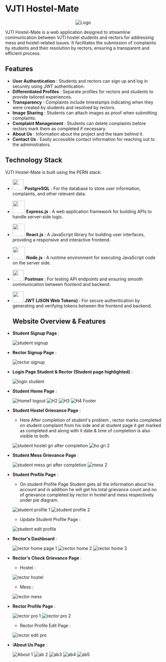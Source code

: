 # VJTI Hostel-Mate



<div align="center">
  <img src="https://github.com/adityamote2205/VJTI-Hostel-Mate/assets/108695859/707c6600-4c5a-4aa8-a2aa-b5f46d3863b9" alt="Logo">
</div>




VJTI Hostel-Mate is a web application designed to streamline communication between VJTI hostel students and rectors for addressing mess and hostel-related issues. It facilitates the submission of complaints by students and their resolution by rectors, ensuring a transparent and efficient process.

## Features

- **User Authentication** : Students and rectors can sign up and log in securely using JWT authentication.
- **Differentiated Profiles** : Separate profiles for rectors and students to provide tailored experiences.
- **Transparency** : Complaints include timestamps indicating when they were created by students and resolved by rectors.
- **Image Sharing** : Students can attach images as proof when submitting complaints.
- **Complaint Management** : Students can delete complaints before rectors mark them as completed if necessary.
- **About Us** : Information about the project and the team behind it.
- **Contact Us** : Easily accessible contact information for reaching out to the administrators.

## Technology Stack

VJTI Hostel-Mate is built using the PERN stack:
- <img src="https://upload.wikimedia.org/wikipedia/commons/thumb/2/29/Postgresql_elephant.svg/640px-Postgresql_elephant.svg.png" width="35">  **PostgreSQL** : For the database to store user information, complaints, and other relevant data.

- <img src="https://www.vectorlogo.zone/logos/expressjs/expressjs-ar21.png" width="40">  **Express.js** : A web application framework for building APIs to handle server-side logic.
- <img src="https://upload.wikimedia.org/wikipedia/commons/thumb/a/a7/React-icon.svg/2300px-React-icon.svg.png" width="40">  **React.js** : A JavaScript library for building user interfaces, providing a responsive and interactive frontend.
- <img src="https://upload.wikimedia.org/wikipedia/commons/thumb/d/d9/Node.js_logo.svg/2560px-Node.js_logo.svg.png" width="40">  **Node.js** : A runtime environment for executing JavaScript code on the server side.
- <img src="https://uxwing.com/wp-content/themes/uxwing/download/brands-and-social-media/postman-icon.png" width="35">  **Postman** : For testing API endpoints and ensuring smooth communication between frontend and backend.
- <img src="https://seeklogo.com/images/J/json-web-tokens-jwt-io-logo-C003DEC47A-seeklogo.com.png" width="35">  **JWT (JSON Web Tokens)** : For secure authentication by generating and verifying tokens between the frontend and backend.

  ## Website Overview & Features
- **Student Signup Page** :
    
  ![student signup](https://github.com/adityamote2205/VJTI-Hostel-Mate/assets/108695859/c1750779-649a-4844-bc47-5b5321b3fe4c)

- **Rector Signup Page** :

  ![rector signup](https://github.com/adityamote2205/VJTI-Hostel-Mate/assets/108695859/2758fa38-b560-49ab-823d-20bf17efe435)

- **Login Page Student & Rector (Student page highlighted)** :

  ![login student](https://github.com/adityamote2205/VJTI-Hostel-Mate/assets/108695859/661ee6a3-4f03-469d-bdc8-95942e203dbf)

- **Student Home Page** :
  
  ![Home1 logout](https://github.com/adityamote2205/VJTI-Hostel-Mate/assets/108695859/e9a3a37b-e588-41c3-aa55-1ef2ecc5f7f5)
  ![H2](https://github.com/adityamote2205/VJTI-Hostel-Mate/assets/108695859/e9d105a1-4beb-47a6-ac75-935d3f523800)
  ![H3](https://github.com/adityamote2205/VJTI-Hostel-Mate/assets/108695859/f64aee20-8f7b-4e35-aaec-380f35f0768d)
  ![H4 Footer](https://github.com/adityamote2205/VJTI-Hostel-Mate/assets/108695859/1609c446-fa00-43a7-a0aa-2f7708527aa4)

- **Student Hostel Grievance Page** :
  - Here After completion of student's problem , rector marks completed on student complaint from his side and at student page it get marked as completed and along 
    with it date & time of completion is also visible to both.

  ![student hostel gri after completion](https://github.com/adityamote2205/VJTI-Hostel-Mate/assets/108695859/e8556362-f1f0-42e0-858d-9db6081396a5)
  ![ho gri 2](https://github.com/adityamote2205/VJTI-Hostel-Mate/assets/108695859/0dc9fe3c-8482-420b-b763-a8999644e21d)

- **Student Mess Grievance Page** :

  ![student mess gri after completion](https://github.com/adityamote2205/VJTI-Hostel-Mate/assets/108695859/4411c4a7-c594-406e-ae86-5dbe4424356d)
  ![mess 2](https://github.com/adityamote2205/VJTI-Hostel-Mate/assets/108695859/ff253421-b24e-4055-ad7f-dac8fcbf82dc)

- **Student Profile Page** :
  - On student Profile Page Student gets all the information about his account and in addition he will get his total grievance count and no of grievance completed by rector in hostel and mess respectively 
    under pie diagram.
   
  ![student profile 1](https://github.com/adityamote2205/VJTI-Hostel-Mate/assets/108695859/a95e98dc-1539-4a98-8534-8a2b2cb2a126)
  ![student profile 2](https://github.com/adityamote2205/VJTI-Hostel-Mate/assets/108695859/5796d38e-c6bb-414b-85a0-fc8f2d846705)

  - Update Student Profile Page :

  ![student edit profile ](https://github.com/adityamote2205/VJTI-Hostel-Mate/assets/108695859/eaeda7d4-1dfc-46b2-99a1-8b85b84dd7bc)

- **Rector's Dashboard** :

  ![rector home page 1](https://github.com/adityamote2205/VJTI-Hostel-Mate/assets/108695859/9cf7e036-027e-46c3-8389-3a2e595a6a07)
  ![rector home 2](https://github.com/adityamote2205/VJTI-Hostel-Mate/assets/108695859/b0505fde-dce1-47b3-9230-fa31882c0726)
  ![rector home 3](https://github.com/adityamote2205/VJTI-Hostel-Mate/assets/108695859/4f7d5213-ee32-4f54-8e78-086268899c95)

- **Rector's Check Grievance Page** :

   - Hostel :

   ![rector hostel ](https://github.com/adityamote2205/VJTI-Hostel-Mate/assets/108695859/502e21d8-ebc8-48a6-94b0-c05316095362)

   - Mess :

  ![rector mess](https://github.com/adityamote2205/VJTI-Hostel-Mate/assets/108695859/ea96a40e-5ef9-458b-a483-4e9828245d9f)

- **Rector Profile Page** :

  ![rector pro 1](https://github.com/adityamote2205/VJTI-Hostel-Mate/assets/108695859/539d4390-e033-443d-9401-cf5ab8c2e9ef)
  ![rector pro 2](https://github.com/adityamote2205/VJTI-Hostel-Mate/assets/108695859/0e2a6511-7ba1-4e37-bbef-a02f41dfe7e7)

  - Rector Profile Edit Page :

  ![rector edit pro](https://github.com/adityamote2205/VJTI-Hostel-Mate/assets/108695859/c4c1cd5d-722b-4135-ba9b-c0050f229e42)

- I**About Us Page** :

  ![About 1](https://github.com/adityamote2205/VJTI-Hostel-Mate/assets/108695859/23ba1966-587e-4601-bf1a-3fdda3ed45bb)
  ![ab 2](https://github.com/adityamote2205/VJTI-Hostel-Mate/assets/108695859/e6965142-eda4-4080-9762-80605bb5af53)
  ![ab3](https://github.com/adityamote2205/VJTI-Hostel-Mate/assets/108695859/6c3fcdfd-3c59-4e4b-8dfb-7406ff118d0d)
  ![ab4](https://github.com/adityamote2205/VJTI-Hostel-Mate/assets/108695859/c3ca1ee0-6882-4a47-8c39-3b8eed83e16e)
  ![ab5](https://github.com/adityamote2205/VJTI-Hostel-Mate/assets/108695859/79eb776b-f0dd-45af-a976-266e2183545e)






  






 
    















